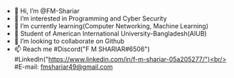 - 👋 Hi, I’m @FM-Shariar
- 👀 I’m interested in Programming and Cyber Security
- 🌱 I’m currently learning(Computer Networking, Machine Learning)
- 🌱 Student of American International University-Bangladesh(AIUB)
- 💞️ I’m looking to collaborate on Github
- 📫 Reach me #Discord("F M SHARIAR#6506")<br/>
     #LinkedIn("https://www.linkedin.com/in/f-m-shariar-05a205277/")<br/>
     #E-mail: fmshariar49@gmail.com

<!---
FM-Shariar/FM-Shariar is a ✨ special ✨ repository because its `README.md` (this file) appears on your GitHub profile.
You can click the Preview link to take a look at your changes.
--->
